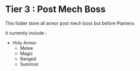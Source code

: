 # Tier 3 : Post Mech Boss

This folder store all armor post mech boss but before Plantera.

It currently include :
- Holy Armor
	- Melee
	- Magic
	- Ranged
	- Summon
